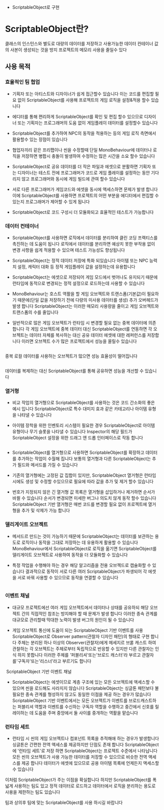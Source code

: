 <ul>
<li>ScriptableObject로 구현</li>
</ul>
<h1 id="scriptableobject란">ScriptableObject란?</h1>
<p>클래스의 인스턴스와 별도로 대량의 데이터를 저장하고 사용가능한 데이터 컨테이너 값의 사본이 생성되는 것을 방지 프로젝트의 메모리 사용을 줄일수 있다</p>
<h2 id="사용-목적">사용 목적</h2>
<h3 id="효율적인-팀-협업">효율적인 팀 협업</h3>
<ul>
<li><p>기획자 또는 아티스트와 디자이너가 쉽게 접근할수 있습니다
이는 코드를 편집할 필요 없이 ScriptableObject를 사용해 프로젝트의 게임 로직을 설정&amp;적용 할수 있습니다</p>
</li>
<li><p>에디터를 통해 편리하게 ScriptableObject를 확인 및 편집 할수 있으므로
디자이너 또는 기획자는 프로그래머의 도움 없이 게임플레이 데이터를 설정할수 있습니다</p>
</li>
<li><p>ScriptableObject를 추가하여 NPC의 동작을 적용하는 등의 게임 로직 측면에서
활용할수 있는 장점이 있습니다</p>
</li>
<li><p>협업자끼리 같은 프리팹이나 씬을 수정할때 단일 MonoBehaviour에 데이터나 로직을 저장하면 병합시 충돌이 발생하여 수정하는 많은 시간을 소요 할수 있습니다</p>
</li>
<li><p>ScriptableObject로 공유 데이터를 더 작은 파일과 에셋으로 분활하면 기획자 또는 디자이너는 테스트 전에 프로그래머가 코드로 게임 플레이를 설정하는 동안 기다리지 않고 프로그래머와 동시에 게임 빌드에 관여 할수 있습니다</p>
</li>
<li><p>서로 다른 프로그래머가 게임코드와 에셋을 동시에 액세스하면 문제가 발생 합니다
이에 ScriptableObject를 사용하면 프로젝트의 어떤 부분을 에디터에서 편집할 수 있는지 프로그래머가 제어할 수 있게 됩니다</p>
</li>
<li><p>ScriptableObject로 코드 구성시 더 모듈화되고 효율적인 테스트가 가능합니다</p>
</li>
</ul>
<h3 id="데이터-컨테이너">데이터 컨테이너</h3>
<ul>
<li><p>ScriptableObject를 사용하면 로직에서 데이터를 분리하여 클린 코딩 프랙티스를 촉진하는 데 도움이 됩니다
로직에서 데이터를 분리하면 예상치 못한 부작용 없이 변경 사항을 쉽게 적용할 수 있으며 테스트 가능성도 향상됩니다</p>
</li>
<li><p>ScriptableObject는 정적 데이터 저장에 특화 되있습니다
아이템 또는 NPC 능력치 설정, 캐릭터 대화 등 정적 게임플레이 값을 설정하는데 유용합니다</p>
</li>
<li><p>ScriptableObject는 에셋으로 저장되어 게임 모드에서 벗어나도 유지되기 때문에 런타임에 동적으로 변경되는 정적 설정으로 로드하는데 사용할 수 있습니다</p>
</li>
<li><p>MonoBehaviour는 호스트 역활을 할 게임 오브젝트와 트랜스폼(기본값)이 필요하기 때문에(단일 값을 저장하기 전에 다량의 미사용 데이터를 생성) 추가 오버헤드가 발생 합니다
ScriptableObject는 이러한 매모리 사용량을 줄이고 게임 오브젝트와 트랜스폼의 수를 줄입니다</p>
</li>
<li><p>일반적으로 많은 게임 오브젝트가 런타임 시 변경할 필요 없는 중복 데이터에 의존합니다 각 게임 오브젝트에 중복 데이터 대신 ScriptableObject를 연동하면
각 오브젝트는 데이터 자체를 복사하는 대신 공유 데이터 에셋에 대한 레퍼런스를 저장합니다 이러면 오브젝트 수가 많은 프로젝트에서 성능을 올릴수 있습니다</p>
</li>
</ul>
<p><img alt="" src="https://velog.velcdn.com/images/zxc0cc/post/c74e04b8-9f0c-4f1a-9e40-a0e93e67b9ee/image.png" /></p>
<p>중복 로컬 데이터를 사용하는 오브젝트가 많으면 성능 효율성이 떨어집니다</p>
<p><img alt="" src="https://velog.velcdn.com/images/zxc0cc/post/858f4538-544c-4047-840a-3cb46b23205f/image.png" /></p>
<p>데이터를 복제하는 대신 ScriptableObject를 통해 공유하면 성능을 개선할 수 있습니다</p>
<h3 id="열거형">열거형</h3>
<ul>
<li><p>비교 작업의 열거형으로 ScriptableObject를 사용하는 것은 코드 간소화의 좋은 예시 입니다 ScriptableObject로 특수 대미지 효과 같은 카테고리나 아이템 유형을 나타낼 수 있습니다</p>
</li>
<li><p>아이템 장착을 위한 인벤토리 시스템이 필요한 경우 ScriptableObject로 아이템 유형이나 무기 슬롯을 나타낼 수 있습니다 Inspector의 해당 필드가 ScriptableObject 설정을 위한 드래그 앤 드롭 인터페이스로 작동 합니다</p>
</li>
</ul>
<p><img alt="" src="https://velog.velcdn.com/images/zxc0cc/post/3437075e-49aa-461e-a89e-29bb749ab2f3/image.png" /></p>
<ul>
<li><p>ScriptableObject를 열거형으로 사용하면 ScriptableObject를 확장하고 데이터를 추가하는 작업이 수월해 집니다 보통의 열거형과 다른 ScriptableObject는 추가 필드와 메서드를 가질 수 있습니다</p>
</li>
<li><p>기존의 열거형에는 고정된 값 집합이 있지만, ScriptableObject 열거형은 런타임 시에도 생성 및 수정할 수있으므로 필요에 따라 값을 추가 및 제거 할수 있습니다</p>
</li>
<li><p>번호가 지정되지 않은 긴 열거형 값 목록은 열거형을 삽입하거나 제거하면 순서가 바뀔 수 있습니다 순서가 변경되면 미세한 버그나 의도치 않게 동작 할수 있습니다 ScriptableObject 기반 열거형은 매번 코드를 변경할 필요 없이 프로젝트에 열거형을 추가 및 삭제가 가능 합니다</p>
</li>
</ul>
<h3 id="델리게이트-오브젝트">델리게이트 오브젝트</h3>
<ul>
<li><p>메서드르 만드는 것이 가능하기 때문에 ScriptableObject는 데이터를 보관하는 용도로 로직이나 동작을 그대로 저장하는 데 유용하게 활용할 수 있습니다
MonoBehaviour에서 ScriptableObject로 로직을 옮기면 ScriptableObject를 델리게이트 오브젝트로 사용하여 동작을 더 모듈화할 수 있습니다</p>
</li>
<li><p>특정 작업을 수행해야 하는 경우 해당 알고리즘을 전용 오브젝드로 캡슐화할 수 있습니다 결과적으로 동작이 서로 다른 여러 ScriptableObject가 파생되어 각 에셋을 서로 바꿔 사용할 수 있으므로 동작을 연결할 수 있습니다</p>
</li>
</ul>
<p><img alt="" src="https://velog.velcdn.com/images/zxc0cc/post/79f85755-6ec8-4357-93e1-29153f54c117/image.png" /></p>
<h3 id="이벤트-채널">이벤트 채널</h3>
<ul>
<li><p>대규모 프로젝트에선 여러 게임 오브젝트에서 데이터나 상태를 공유하되 해당 오브젝트 간의 직접적인 참조는 방지해야 할 때 문제가 발생 합니다
이러한 종속 관계를 대규모로 관리할때 막대한 노력이 발생 버그의 원인이 될 수 있습니다</p>
</li>
<li><p>게임 오브젝트 통신에 도움이 되는 ScriptableObject 기반 이벤트를 사용
ScriptableObject로 Observer pattern(관찰자 디자인 패턴)의 형태로 구현 합니다
주체는 분리된 하나 이상의 Observer(관찰자)에게 메세지르 브롣 캐스트 하여 관찰하는 각 오브젝트는 주체로부터 독립적으로 반응할 수 있지만 다른 관찰자는 인식 하지 못합니다
이러한 주체를 '퍼블리셔'또는'브로드 캐스터'라 부르고 관찰자를'구독자'또는'리스너'라고 부르기도 합니다</p>
</li>
</ul>
<p><img alt="" src="https://velog.velcdn.com/images/zxc0cc/post/ba4d6f36-e00e-4520-8730-a551799dd370/image.png" />
ScriptableObject 기반 이벤트 채널</p>
<ul>
<li>ScriptableObject는 에셋이므로 계층 구조에 있는 모든 오브젝트에 액세스할 수 있으며 씬을 로드해도 사라지지 않습니다
ScriptableObject는 싱글톤 패턴보다 불필요한 종속 관계를 형성하지 않고도 동일한 이점을 제공 하는 경우가 많습니다
ScriptableObject 기반 이벤트에서는 모든 오브젝트가 이벤트를 브로드캐스트하는 퍼블리셔 역할과 이벤트를 수신하는 구독자 역할을 수행하고 중간에서 신호를 릴레이하는 데 도움을 주며 중앙에서 둘 사이를 중개하는 역활을 맡습니다</li>
</ul>
<h3 id="런타임-세트">런타임 세트</h3>
<ul>
<li>런타임 시 씬의 게임 오브젝트나 컴포넌트 목록을 추적해애 하는 경우가 발생합니다 싱글톤은 간편한 전역 액세스를 제공하지만 단점도 존재 합니다
ScriptableObject에 '런타임 세트'로 저장 하면 ScriptableObject는 프로젝트 수준에서 나타납니다 모든 씬의 오브젝트가 사용 가능한 데이터를 저장할 수 있으므로 비슷한 전역 액세스를 제공 합니다 데이터가 에셋에 있으므로 공용 아이템 목록에 언제든지 액세스할 수 있습니다</li>
</ul>
<p>이처럼 ScriptableObject가 주는 이점을 확실합니다
하지만 ScriptableObject를 폭 넓게 사용하는 팀도 있고
정적 데이터로 로드하고 데이터에서 로직을 분리하는 용도로 사용을 제한하는 팀도 있습니다</p>
<p>팀과 상의후 팀에 맞는 ScriptableObject를 사용 하시길 바랍니다</p>